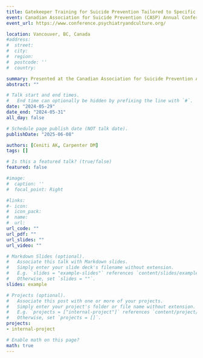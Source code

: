 ```yaml
---
title: Gatekeeper Training for Suicide Prevention Tailored to Specific Populations (Symposium)
event: Canadian Association for Suicide Prevention (CASP) Annual Conference
event_url: https://www.conference.psychiatryandculture.org/

location: Vancouver, BC, Canada
#address:
#  street: 
#  city: 
#  region: 
#  postcode: ''
#  country: 

summary: Presented at the Canadian Association for Suicide Prevention Annual Conference.
abstract: ""

# Talk start and end times.
#   End time can optionally be hidden by prefixing the line with `#`.
date: "2024-05-29"
date_end: "2024-05-31"
all_day: false

# Schedule page publish date (NOT talk date).
publishDate: "2025-06-08"

authors: [Ceniti AK, Carpenter DM]
tags: []

# Is this a featured talk? (true/false)
featured: false

#image:
#  caption: ''
#  focal_point: Right

#links:
#- icon: 
#  icon_pack: 
#  name: 
#  url: 
url_code: ""
url_pdf: ""
url_slides: ""
url_video: ""

# Markdown Slides (optional).
#   Associate this talk with Markdown slides.
#   Simply enter your slide deck's filename without extension.
#   E.g. `slides = "example-slides"` references `content/slides/example-slides.md`.
#   Otherwise, set `slides = ""`.
slides: example

# Projects (optional).
#   Associate this post with one or more of your projects.
#   Simply enter your project's folder or file name without extension.
#   E.g. `projects = ["internal-project"]` references `content/project/deep-learning/index.md`.
#   Otherwise, set `projects = []`.
projects:
- internal-project

# Enable math on this page?
math: true
---
```


